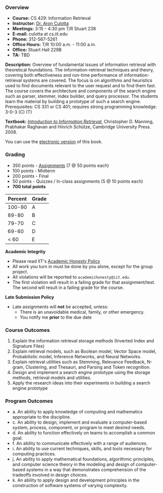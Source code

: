 ### Overview

-   **Course:** CS 429: Information Retrieval
-   **Instructor:** [Dr. Aron Culotta](http://cs.iit.edu/~culotta)
-   **Meetings:** 3:15 - 4:30 pm T/R Stuart 238
-   **E-mail:** culotta at cs.iit.edu
-   **Phone:** 312-567-5261
-   **Office Hours:** T/R 10:00 a.m. - 11:00 a.m.
-   **Office:** Stuart Hall 229B
-   **TA:** TBD

**Description:** Overview of fundamental issues of information retrieval with theoretical foundations. The information-retrieval techniques and theory, covering both effectiveness and run-time performance of information-retrieval systems are covered. The focus is on algorithms and heuristics used to find documents relevant to the user request and to find them fast. The course covers the architecture and components of the search engine such as parser, stemmer, index builder, and query processor. The students learn the material by building a prototype of such a search engine. Prerequisites: CS 331 or CS 401; requires strong programming knowledge. 3-0-3 (C) (T)

**Textbook:** [*Introduction to Information Retrieval*](http://nlp.stanford.edu/IR-book/), Christopher D. Manning, Prabhakar Raghavan and Hinrich Schütze, Cambridge University Press. 2008.

You can use the [electronic version](http://nlp.stanford.edu/IR-book/) of this book.

### Grading

- 350 points - [Assignments](../assignments) (7 @ 50 points each)
- 100 points - Midterm
- 200 points - Final
- 50 points - Quizzes / In-class assignments (5 @ 10 points each)
- **700 total points**

| **Percent** | **Grade** |
|-------------|-----------|
| 100-90      | A         |
| 89-80       | B         |
| 79-70       | C         |
| 69-60       | D         |
| < 60        | E         |

**Academic Integrity**

- Please read IIT's [Academic Honesty Policy](http://www.iit.edu/student_affairs/handbook/information_and_regulations/code_of_academic_honesty.shtml)
- All work you turn in must be done by you alone, except for the group project.
- All violations will be reported to `academichonesty@iit.edu`.
- The first violation will result in a failing grade for that assignment/test. The second will result in a failing grade for the course.


**Late Submission Policy**

- Late assignments will **not** be accepted, unless:
  - There is an unavoidable medical, family, or other emergency.
  - You notify me **prior** to the due date

### Course Outcomes

1. Explain the information retrieval storage methods (Inverted Index and Signature Files)
2. Explain retrieval models, such as Boolean model, Vector Space model, Probabilistic model, Inference Networks, and Neural Networks.
3. Explain retrieval utilities such as Stemming, Relevance Feedback, N-gram, Clustering, and Thesauri, and Parsing and Token recognition.
4. Design and implement a search engine prototype using the storage methods, retrieval models and utilities.  
5. Apply the research ideas into their experiments in building a search engine prototype


###  Program Outcomes

- a. An ability to apply knowledge of computing and mathematics appropriate to the discipline.
- c. An ability to design, implement and evaluate a computer-based system, process, component, or program to meet desired needs.
- d. An ability to function effectively on teams to accomplish a common goal.
- f. An ability to communicate effectively with a range of audiences.
- i. An ability to use current techniques, skills, and tools necessary for computing practices.
- j. An ability to apply mathematical foundations, algorithmic principles, and computer science theory in the modeling and design of computer-based systems in a way that demonstrates comprehension of the tradeoffs involved in design choices.
- k. An ability to apply design and development principles in the construction of software systems of varying complexity.
